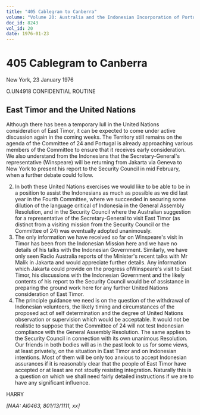 ```yaml
---
title: "405 Cablegram to Canberra"
volume: "Volume 20: Australia and the Indonesian Incorporation of Portuguese Timor, 1974-1976"
doc_id: 8243
vol_id: 20
date: 1976-01-23
---
```


# 405 Cablegram to Canberra

New York, 23 January 1976

O.UN4918 CONFIDENTIAL ROUTINE

## East Timor and the United Nations

Although there has been a temporary lull in the United Nations consideration of East Timor, it can be expected to come under active discussion again in the coming weeks. The Territory still remains on the agenda of the Committee of 24 and Portugal is already approaching various members of the Committee to ensure that it receives early consideration. We also understand from the Indonesians that the Secretary-General's representative (Winspeare) will be returning from Jakarta via Geneva to New York to present his report to the Security Council in mid­ February, when a further debate could follow.

  2. In both these United Nations exercises we would like to be able to be in a position to assist the Indonesians as much as possible as we did last year in the Fourth Committee, where we succeeded in securing some dilution of the language critical of Indonesia in the General Assembly Resolution, and in the Security Council where the Australian suggestion for a representative of the Secretary-General to visit East Timor (as distinct from a visiting mission from the Security Council or the Committee of 24) was eventually adopted unanimously.
  3. The only information we have received so far on Winspeare's visit in Timor has been from the Indonesian Mission here and we have no details of his talks with the Indonesian Government. Similarly, we have only seen Radio Australia reports of the Minister's recent talks with Mr Malik in Jakarta and would appreciate further details. Any information which Jakarta could provide on the progress ofWinspeare's visit to East Timor, his discussions with the Indonesian Government and the likely contents of his report to the Security Council would be of assistance in preparing the ground work here for any further United Nations consideration of East Timor.
  4. The principle guidance we need is on the question of the withdrawal of Indonesian volunteers, the likely timing and circumstances of the proposed act of self determination and the degree of United Nations observation or supervision which would be acceptable. It would not be realistic to suppose that the Committee of 24 will not test Indonesian compliance with the General Assembly Resolution. The same applies to the Security Council in connection with its own unanimous Resolution. Our friends in both bodies will as in the past look to us for some views, at least privately, on the situation in East Timor and on Indonesian intentions. Most of them will be only too anxious to accept Indonesian assurances if it is reasonably clear that the people of East Timor have accepted or at least are not stoutly resisting integration. Naturally this is a question on which we shall need fairly detailed instructions if we are to have any significant influence.



HARRY

_[NAA: Al0463, 801/13/1111, xx]_
